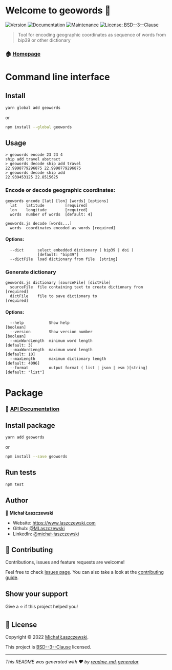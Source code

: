# Welcome to geowords 👋
[![Version](https://img.shields.io/npm/v/geowords.svg)](https://www.npmjs.com/package/geowords)
[![Documentation](https://img.shields.io/badge/documentation-yes-brightgreen.svg)](https://github.com/MLaszczewski/geowords#readme)
[![Maintenance](https://img.shields.io/badge/Maintained%3F-yes-green.svg)](https://github.com/MLaszczewski/geowords/graphs/commit-activity)
[![License: BSD--3--Clause](https://img.shields.io/github/license/MLaszczewski/geowords)](https://github.com/MLaszczewski/geowords/blob/master/LICENSE)

> Tool for encoding geographic coordinates as sequence of words from bip39 or other dictionary

### 🏠 [Homepage](https://github.com/MLaszczewski/geowords)

# Command line interface

## Install

```sh
yarn global add geowords
```
or
```sh
npm install --global geowords
```

## Usage

```
> geowords encode 23 23 4
ship add travel abstract
> geowords decode ship add travel
22.9998779296875 22.9998779296875
> geowords decode ship add
22.939453125 22.8515625
```

### Encode or decode geographic coordinates:
```
geowords encode [lat] [lon] [words] [options]
  lat    latitude         [required]
  lon    longitude        [required]
  words  number of words  [default: 4]
```
```
geowords.js decode [words...]
  words  coordinates encoded as words [required]
```
#### Options:
```
  --dict      select embedded dictionary ( bip39 | doi )
              [default: "bip39"]
  --dictFile  load dictionary from file  [string]
```
### Generate dictionary
```
geowords.js dictionary [sourceFile] [dictFile]
  sourceFile  file containing text to create dictionary from          [required]
  dictFile    file to save dictionary to                              [required]
```
#### Options:
```
  --help           Show help                                           [boolean]
  --version        Show version number                                 [boolean]
  --minWordLength  minimum word length                              [default: 3]
  --maxWordLength  maximum word length                             [default: 10]
  --maxLength      maximum dictionary length                     [default: 4096]
  --format         output format ( list | json | esm )[string] [default: "list"]
```

# Package

### 📄 [API Documentation](https://github.com/MLaszczewski/geowords/blob/master/packages/geowords/docs.md)

## Install package

```sh
yarn add geowords
```
or
```sh
npm install --save geowords
```

## Run tests

```sh
npm test
```

## Author

👤 **Michał Łaszczewski**

* Website: https://www.laszczewski.com
* Github: [@MLaszczewski](https://github.com/MLaszczewski)
* LinkedIn: [@michał-łaszczewski](https://linkedin.com/in/michał-łaszczewski)

## 🤝 Contributing

Contributions, issues and feature requests are welcome!

Feel free to check [issues page](https://github.com/MLaszczewski/geowords/issues). You can also take a look at the [contributing guide](https://github.com/MLaszczewski/geowords/blob/master/CONTRIBUTING.md).

## Show your support

Give a ⭐️ if this project helped you!


## 📝 License

Copyright © 2022 [Michał Łaszczewski](https://github.com/MLaszczewski).

This project is [BSD--3--Clause](https://github.com/MLaszczewski/geowords/blob/master/LICENSE) licensed.

***
_This README was generated with ❤️ by [readme-md-generator](https://github.com/kefranabg/readme-md-generator)_
